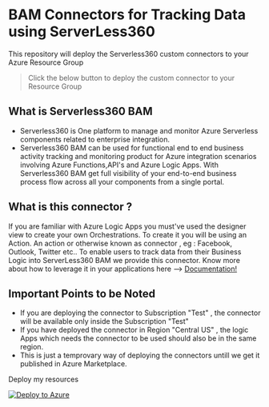 # BAM Connectors for Tracking Data using ServerLess360

This repository will deploy the Serverless360 custom connectors to your Azure Resource Group

> Click the below button to deploy the custom connector to your Resource Group

## What is Serverless360 BAM

- Serverless360 is One platform to manage and monitor Azure Serverless components related to enterprise integration. 
- Serverless360 BAM can be used for functional end to end business activity tracking and monitoring product for Azure integration scenarios involving Azure Functions,API's and Azure Logic Apps. With Serverless360 BAM get full visibility of your end-to-end business
process flow across all your components from a single portal.


## What is this connector ?

If you are familiar with Azure Logic Apps you must've used the designer view to create your own Orchestrations. To create it you will be using an Action. An action or otherwise known as connector , eg : Facebook, Outlook, Twitter etc.. To enable users to track data from their Business Logic into ServerLess360 BAM we provide this connector. Know more about how to leverage it in your applications here --> [Documentation!](docs.serverless360.com)

## Important Points to be Noted

- If you are deploying the connector to Subscription "Test" , the connector will be available only inside the Subscription "Test"
- If you have deployed the connector in Region "Central US" , the logic Apps which needs the connector to be used should also be in the same region.
- This is just a temprovary way of deploying the connectors untill we get it published in Azure Marketplace.

Deploy my resources

[![Deploy to Azure](http://azuredeploy.net/deploybutton.png)](https://azuredeploy.net/)
